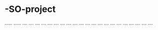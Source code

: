 # -SO-project
......
......
....
....
....
....
....
....
....
....
....
....
....
....
....
....
....
....
....
....
....
....
....
